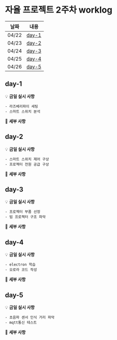 # 자율 프로젝트 2주차 worklog

|날짜|내용|
|:---:|:---:|
|04/22|[day-1](#day-1)|
|04/23|[day-2](#day-2)|
|04/24|[day-3](#day-3)|
|04/25|[day-4](#day-4)|
|04/26|[day-5](#day-5)|

## day-1

💡 **금일 실시 사항**

    - 라즈베리파이 세팅
    - 스마트 스위치 분석

📜 **세부 사항**

    
## day-2

💡 **금일 실시 사항**

    - 스마트 스위치 제어 구상
    - 프로젝터 전원 공급 구상

📜 **세부 사항**

## day-3

💡 **금일 실시 사항**

    - 프로젝터 부품 선정
    - 빔 프로젝터 구조 파악

📜 **세부 사항**


## day-4

💡 **금일 실시 사항**

    - electron 학습
    - 오로라 코드 작성

📜 **세부 사항**

## day-5

💡 **금일 실시 사항**

    - 초음파 센서 인식 거리 파악
    - mqtt통신 테스트

📜 **세부 사항**
